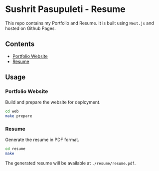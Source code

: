 # Sushrit Pasupuleti - Resume

This repo contains my Portfolio and Resume. It is built using `Next.js` and hosted on Github Pages.

## Contents

- [Portfolio Website](./web)
- [Resume](./resume)

## Usage

### Portfolio Website

Build and prepare the website for deployment.

```bash
cd web
make prepare
```

### Resume

Generate the resume in PDF format.

```bash
cd resume
make
```

The generated resume will be available at `./resume/resume.pdf`.
